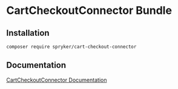 # CartCheckoutConnector Bundle

## Installation

```
composer require spryker/cart-checkout-connector
```

## Documentation

[CartCheckoutConnector Documentation](https://spryker.github.io/cart-checkout-connector/index.html)
